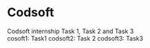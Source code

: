 # Codsoft
Codsoft internship Task 1, Task 2 and Task 3<br>
cosoft1: Task1
codsoft2: Task 2
codsoft3: Task3
